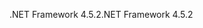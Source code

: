 <span data-ttu-id="ecd4a-101">.NET Framework 4.5.2</span><span class="sxs-lookup"><span data-stu-id="ecd4a-101">.NET Framework 4.5.2</span></span>